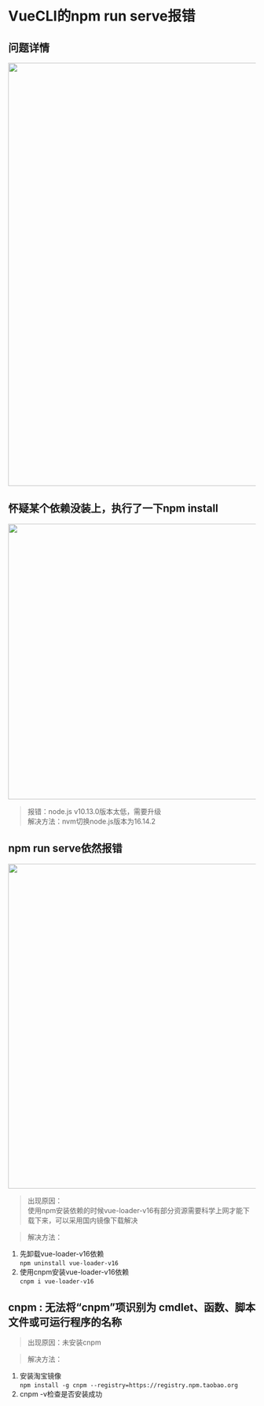 # VueCLI的npm run serve报错
## 问题详情
<img width="860px"   src="00.img\VueCLI的npm_run_serve报错\问题.png">

## 怀疑某个依赖没装上，执行了一下npm install
<img width="560px"   src="00.img\VueCLI的npm_run_serve报错\尝试1.png">

>报错：node.js v10.13.0版本太低，需要升级<br>
>解决方法：nvm切换node.js版本为16.14.2

## npm run serve依然报错
<img width="660px"   src="00.img\VueCLI的npm_run_serve报错\报错again.png">

>出现原因：<br>
使用npm安装依赖的时候vue-loader-v16有部分资源需要科学上网才能下载下来，可以采用国内镜像下载解决<br>

>解决方法：
1. 先卸载vue-loader-v16依赖<br>
`npm uninstall vue-loader-v16`
2. 使用cnpm安装vue-loader-v16依赖<br>
`cnpm i vue-loader-v16`

## cnpm : 无法将“cnpm”项识别为 cmdlet、函数、脚本文件或可运行程序的名称
>出现原因：未安装cnpm<br>

>解决方法：
1. 安装淘宝镜像<br>
`npm install -g cnpm --registry=https://registry.npm.taobao.org`
2. cnpm -v检查是否安装成功







